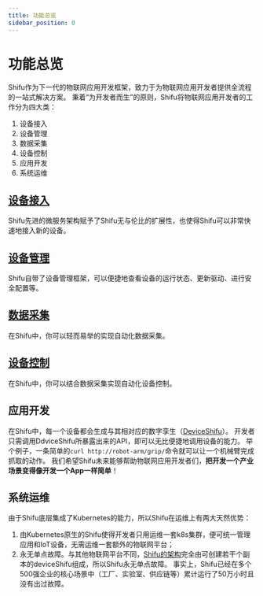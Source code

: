 ```yaml
---
title: 功能总览
sidebar_position: 0
---
```


# 功能总览
Shifu作为下一代的物联网应用开发框架，致力于为物联网应用开发者提供全流程的一站式解决方案。
秉着“为开发者而生”的原则，Shifu将物联网应用开发者的工作分为四大类：

1. 设备接入
2. 设备管理
3. 数据采集
4. 设备控制
5. 应用开发
6. 系统运维

## [设备接入](device-connection.md)
Shifu先进的微服务架构赋予了Shifu无与伦比的扩展性，也使得Shifu可以非常快速地接入新的设备。

## [设备管理](device-management.md)
Shifu自带了设备管理框架，可以便捷地查看设备的运行状态、更新驱动、进行安全配置等。

## [数据采集](device-data-collection.md)
在Shifu中，你可以轻而易举的实现自动化数据采集。

## [设备控制](device-control.md)
在Shifu中，你可以结合数据采集实现自动化设备控制。

## 应用开发
在Shifu中，每一个设备都会生成与其相对应的数字孪生（[DeviceShifu](https://github.com/Edgenesis/shifu/blob/main/docs/design/design-deviceShifu-zh.md)）。
开发者只需调用DdviceShifu所暴露出来的API，即可以无比便捷地调用设备的能力。
举个例子，一条简单的```curl http://robot-arm/grip/```命令就可以让一个机械臂完成抓取的动作。
我们希望Shifu未来能够帮助物联网应用开发者们，**把开发一个产业场景变得像开发一个App一样简单**！

## 系统运维
由于Shifu底层集成了Kubernetes的能力，所以Shifu在运维上有两大天然优势：
1. 由Kubernetes原生的Shifu使得开发者只用运维一套k8s集群，便可统一管理应用和IoT设备，无需运维一套额外的物联网平台；
2. 永无单点故障。与其他物联网平台不同，[Shifu的架构](shifu-architecture/architecture.md)完全由可创建若干个副本的deviceShifu组成，所以Shifu永无单点故障。
事实上，Shifu已经在多个500强企业的核心场景中（工厂、实验室、供应链等）累计运行了50万小时且没有出过故障。

